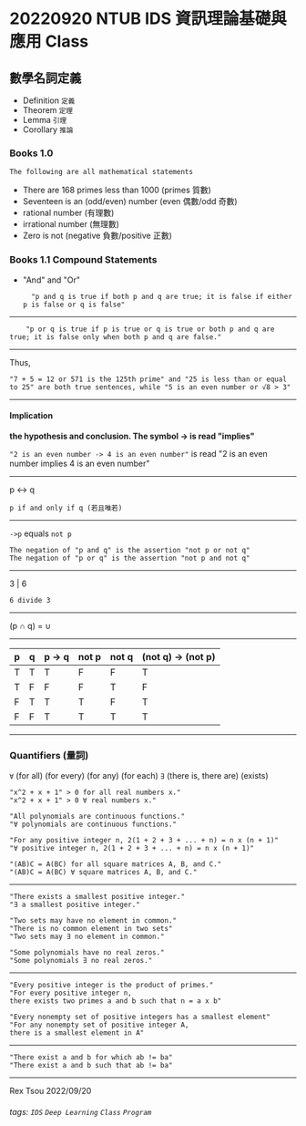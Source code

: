 # 20220920 NTUB IDS 資訊理論基礎與應用 Class

數學名詞定義
---

- Definition `定義`
- Theorem `定理`
- Lemma `引理`
- Corollary `推論`

### Books 1.0

`The following are all mathematical statements`
- There are 168 primes less than 1000 (primes 質數)
- Seventeen is an (odd/even) number (even 偶數/odd 奇數)
- rational number (有理數)
- irrational number (無理數)
- Zero is not (negative 負數/positive 正數)

### Books 1.1 Compound Statements

- "And" and "Or"

        "p and q is true if both p and q are true; it is false if either p is false or q is false"

----

        "p or q is true if p is true or q is true or both p and q are true; it is false only when both p and q are false."

----

Thus, 

    "7 + 5 = 12 or 571 is the 125th prime" and "25 is less than or equal to 25" are both true sentences, while "5 is an even number or √8 > 3"

----

#### Implication

**the hypothesis and conclusion. The symbol -> is read "implies"**

`"2 is an even number -> 4 is an even number"`
is read "2 is an even number implies 4 is an even number"

----

p <-> q

    p if and only if q (若且唯若)
    
----

`->p` equals `not p`

    The negation of "p and q" is the assertion "not p or not q"
    The negation of "p or q" is the assertion "not p and not q"

----

3 | 6

    6 divide 3 
    
----

(p ∩ q) = ∪

----

| p | q | p -> q | not p | not q | (not q) -> (not p)
| -------- | -------- | -------- |-------- |-------- |-------- |
| T     | T     | T     | F  | F  | T |
| T     | F     | F     | F  | T  | F |
| F     | T     | T     | T  | F  | T |
| F     | F     | T     | T  | T  | T |

----

### Quantifiers (量詞)

`∀` (for all) (for every) (for any) (for each)
`∃` (there is, there are) (exists)

    "x^2 + x + 1" > 0 for all real numbers x."
    "x^2 + x + 1" > 0 ∀ real numbers x."
    
    "All polynomials are continuous functions."
    "∀ polynomials are continuous functions."
    
    "For any positive integer n, 2(1 + 2 + 3 + ... + n) = n x (n + 1)"
    "∀ positive integer n, 2(1 + 2 + 3 + ... + n) = n x (n + 1)"
    
    "(AB)C = A(BC) for all square matrices A, B, and C."
    "(AB)C = A(BC) ∀ square matrices A, B, and C."

----

    "There exists a smallest positive integer."
    "∃ a smallest positive integer."
    
    "Two sets may have no element in common."
    "There is no common element in two sets"
    "Two sets may ∃ no element in common."
    
    "Some polynomials have no real zeros."
    "Some polynomials ∃ no real zeros."
    
----

    "Every positive integer is the product of primes."
    "For every positive integer n, 
    there exists two primes a and b such that n = a x b"
    
    "Every nonempty set of positive integers has a smallest element"
    "For any nonempty set of positive integer A,
    there is a smallest element in A"
    
----

    "There exist a and b for which ab != ba"
    "There exist a and b such that ab != ba"

----

Rex Tsou 2022/09/20

###### tags: `IDS` `Deep Learning` `Class` `Program`